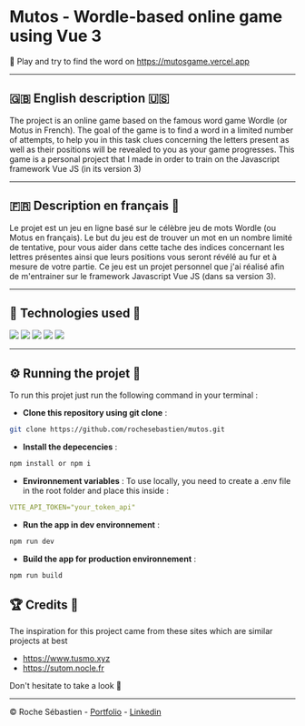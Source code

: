 
# Mutos - Wordle-based online game using Vue 3

🎯 Play and try to find the word on https://mutosgame.vercel.app

-----------------  
  
## 🇬🇧 English description 🇺🇸

The project is an online game based on the famous word game Wordle (or Motus in French). The goal of the game is to find a word in a limited number of attempts, to help you in this task clues concerning the letters present as well as their positions will be revealed to you as your game progresses. This game is a personal project that I made in order to train on the Javascript framework Vue JS (in its version 3)

-----------------  
  
## 🇫🇷 Description en français 🥖
Le projet est un jeu en ligne basé sur le célèbre jeu de mots Wordle (ou Motus en français). Le but du jeu est de trouver un mot en un nombre limité de tentative, pour vous aider dans cette tache des indices concernant les lettres présentes ainsi que leurs positions vous seront révélé au fur et à mesure de votre partie. Ce jeu est un projet personnel que j'ai réalisé afin de m'entrainer sur le framework Javascript Vue JS (dans sa version 3).


-----------------  
  
## 🔧 Technologies used 🚀


[![](https://img.shields.io/badge/Node.js-339933?style=for-the-badge&logo=nodedotjs&logoColor=white)](https://nodejs.org/fr)
[![](https://img.shields.io/badge/npm-CB3837?style=for-the-badge&logo=npm&logoColor=white)](https://www.npmjs.com/)
[![](https://img.shields.io/badge/Vite-B73BFE?style=for-the-badge&logo=vite&logoColor=FFD62E)](https://vitejs.dev)
[![](https://img.shields.io/badge/Vue.js-35495E?style=for-the-badge&logo=vuedotjs&logoColor=4FC08D)](https://vuejs.org)
[![](https://img.shields.io/badge/Vercel-000000?style=for-the-badge&logo=vercel&logoColor=white)](https://vercel.com)


-----------------  
  
## ⚙️ Running the projet 🚂
To run this projet just run the following command in your terminal : 
- **Clone this repository using git clone** : 
```bash
git clone https://github.com/rochesebastien/mutos.git
```  
- **Install the depecencies** : 
```bash
npm install or npm i
``` 


- **Environnement variables** :    To use locally, you need to create a .env file in the root folder and place this inside : 
```yml
VITE_API_TOKEN="your_token_api"
```

- **Run the app in dev environnement** : 
```bash
npm run dev 
``` 
- **Build the app for production environnement** : 
```bash
npm run build 

``` 
## 🏆 Credits 🤝

The inspiration for this project came from these sites which are similar projects at best

- https://www.tusmo.xyz
- https://sutom.nocle.fr

Don't hesitate to take a look 👋  

-----------------  

© Roche Sébastien - [Portfolio](https://sebastien-roche.fr) - [Linkedin](https://www.linkedin.com/in/sebasti1roche/)
